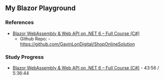 ## My Blazor Playground

### References
* [Blazor WebAssembly & Web API on .NET 6 – Full Course (C#)](https://www.youtube.com/watch?v=sHuuo9L3e5c)
    * Github Repo: - https://github.com/GavinLonDigital/ShopOnlineSolution

### Study Progress

* [Blazor WebAssembly & Web API on .NET 6 – Full Course (C#)](https://www.youtube.com/watch?v=sHuuo9L3e5c) - 43:56 / 5:36:44